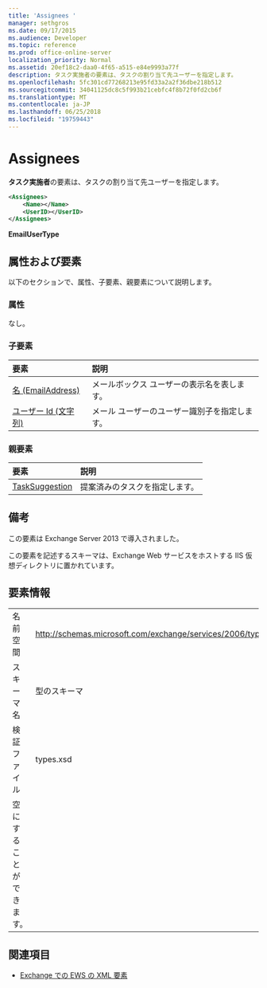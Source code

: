 ```yaml
---
title: 'Assignees '
manager: sethgros
ms.date: 09/17/2015
ms.audience: Developer
ms.topic: reference
ms.prod: office-online-server
localization_priority: Normal
ms.assetid: 20ef18c2-daa0-4f65-a515-e84e9993a77f
description: タスク実施者の要素は、タスクの割り当て先ユーザーを指定します。
ms.openlocfilehash: 5fc301cd77268213e95fd33a2a2f36dbe218b512
ms.sourcegitcommit: 34041125dc8c5f993b21cebfc4f8b72f0fd2cb6f
ms.translationtype: MT
ms.contentlocale: ja-JP
ms.lasthandoff: 06/25/2018
ms.locfileid: "19759443"
---
```

# <a name="assignees"></a>Assignees 

**タスク実施者**の要素は、タスクの割り当て先ユーザーを指定します。 
  
```XML
<Assignees>
    <Name></Name>
    <UserID></UserID>
</Assignees>
```

 **EmailUserType**
## <a name="attributes-and-elements"></a>属性および要素

以下のセクションで、属性、子要素、親要素について説明します。
  
### <a name="attributes"></a>属性

なし。
  
### <a name="child-elements"></a>子要素

|**要素**|**説明**|
|:-----|:-----|
|[名 (EmailAddress)](name-emailaddress.md) <br/> |メールボックス ユーザーの表示名を表します。  <br/> |
|[ユーザー Id (文字列)](userid-string.md) <br/> |メール ユーザーのユーザー識別子を指定します。  <br/> |
   
### <a name="parent-elements"></a>親要素

|**要素**|**説明**|
|:-----|:-----|
|[TaskSuggestion](tasksuggestion.md) <br/> |提案済みのタスクを指定します。  <br/> |
   
## <a name="remarks"></a>備考

この要素は Exchange Server 2013 で導入されました。
  
この要素を記述するスキーマは、Exchange Web サービスをホストする IIS 仮想ディレクトリに置かれています。
  
## <a name="element-information"></a>要素情報

|||
|:-----|:-----|
|名前空間  <br/> |http://schemas.microsoft.com/exchange/services/2006/types  <br/> |
|スキーマ名  <br/> |型のスキーマ  <br/> |
|検証ファイル  <br/> |types.xsd  <br/> |
|空にすることができます。  <br/> ||
   
## <a name="see-also"></a>関連項目

- [Exchange での EWS の XML 要素](ews-xml-elements-in-exchange.md)

